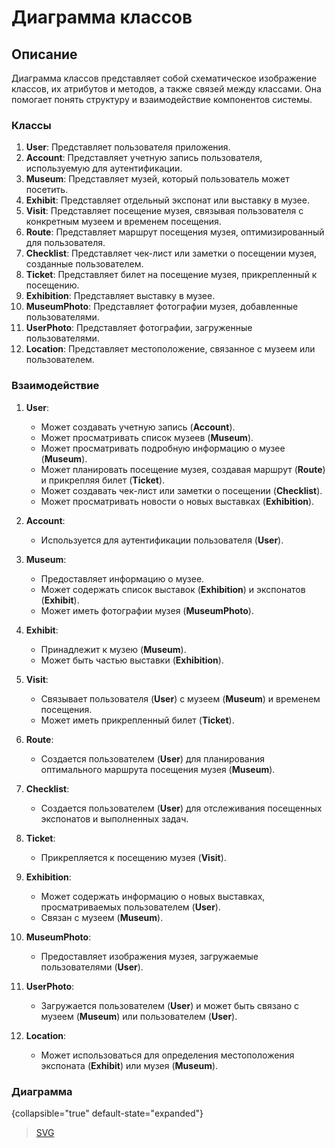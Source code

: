 # Диаграмма классов
<show-structure depth="2"/>

## Описание

Диаграмма классов представляет собой схематическое изображение классов, их атрибутов и методов, а также связей между классами. Она помогает понять структуру и взаимодействие компонентов системы.

### Классы

1. **User**: Представляет пользователя приложения.
2. **Account**: Представляет учетную запись пользователя, используемую для аутентификации.
3. **Museum**: Представляет музей, который пользователь может посетить.
4. **Exhibit**: Представляет отдельный экспонат или выставку в музее.
5. **Visit**: Представляет посещение музея, связывая пользователя с конкретным музеем и временем посещения.
6. **Route**: Представляет маршрут посещения музея, оптимизированный для пользователя.
7. **Checklist**: Представляет чек-лист или заметки о посещении музея, созданные пользователем.
8. **Ticket**: Представляет билет на посещение музея, прикрепленный к посещению.
9. **Exhibition**: Представляет выставку в музее.
10. **MuseumPhoto**: Представляет фотографии музея, добавленные пользователями.
11. **UserPhoto**: Представляет фотографии, загруженные пользователями.
12. **Location**: Представляет местоположение, связанное с музеем или пользователем.

### Взаимодействие

1. **User**:
    - Может создавать учетную запись (**Account**).
    - Может просматривать список музеев (**Museum**).
    - Может просматривать подробную информацию о музее (**Museum**).
    - Может планировать посещение музея, создавая маршрут (**Route**) и прикрепляя билет (**Ticket**).
    - Может создавать чек-лист или заметки о посещении (**Checklist**).
    - Может просматривать новости о новых выставках (**Exhibition**).

2. **Account**:
    - Используется для аутентификации пользователя (**User**).

3. **Museum**:
    - Предоставляет информацию о музее.
    - Может содержать список выставок (**Exhibition**) и экспонатов (**Exhibit**).
    - Может иметь фотографии музея (**MuseumPhoto**).

4. **Exhibit**:
    - Принадлежит к музею (**Museum**).
    - Может быть частью выставки (**Exhibition**).

5. **Visit**:
    - Связывает пользователя (**User**) с музеем (**Museum**) и временем посещения.
    - Может иметь прикрепленный билет (**Ticket**).

6. **Route**:
    - Создается пользователем (**User**) для планирования оптимального маршрута посещения музея (**Museum**).

7. **Checklist**:
    - Создается пользователем (**User**) для отслеживания посещенных экспонатов и выполненных задач.

8. **Ticket**:
    - Прикрепляется к посещению музея (**Visit**).

9. **Exhibition**:
    - Может содержать информацию о новых выставках, просматриваемых пользователем (**User**).
    - Связан с музеем (**Museum**).

10. **MuseumPhoto**:
    - Предоставляет изображения музея, загружаемые пользователями (**User**).

11. **UserPhoto**:
    - Загружается пользователем (**User**) и может быть связано с музеем (**Museum**) или пользователем (**User**).

12. **Location**:
    - Может использоваться для определения местоположения экспоната (**Exhibit**) или музея (**Museum**).

### Диаграмма
{collapsible="true" default-state="expanded"}

> [SVG](%host%/images/uml_diagram.svg)

<code-block lang="plantuml" src="../diagrams/uml/uml_diagram.puml">


</code-block>
